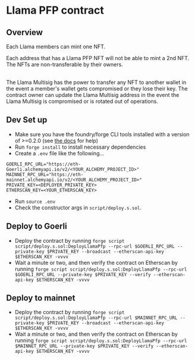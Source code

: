 # Llama PFP contract

## Overview
Each Llama members can mint one NFT.

Each address that has a Llama PFP NFT will not be able to mint a 2nd NFT. The NFTs are non-transferable by their owners.

<br>
The Llama Multisig has the power to transfer any NFT to another wallet in the event a member's wallet gets compromised or they lose their key.
The contract owner can update the Llama Multisig address in the event the Llama Multisig is compromised or is rotated out of operations.

<br>

## Dev Set up

* Make sure you have the foundry/forge CLI tools installed with a version of >=0.2.0 (see [the docs](https://book.getfoundry.sh/) for help)
* Run `forge install` to install necessary dependencies
* Create a `.env` file like the following...
````
GOERLI_RPC_URL="https://eth-Goerli.alchemyapi.io/v2/<YOUR_ALCHEMY_PROJECT_ID>"
MAINNET_RPC_URL="https://eth-mainnet.alchemyapi.io/v2/<YOUR_ALCHEMY_PROJECT_ID>"
PRIVATE_KEY=<DEPLOYER_PRIVATE_KEY>
ETHERSCAN_KEY=<YOUR_ETHERSCAN_KEY>
````
* Run `source .env`
* Check the constructor args in `script/deploy.s.sol`. 

## Deploy to Goerli

* Deploy the contract by running `forge script script/deploy.s.sol:DeployLlamaPfp --rpc-url $GOERLI_RPC_URL --private-key $PRIVATE_KEY --broadcast --etherscan-api-key $ETHERSCAN_KEY -vvvv`
* Wait a minute or two, and then verify the contract on Etherscan by running `forge script script/deploy.s.sol:DeployLlamaPfp --rpc-url $GOERLI_RPC_URL --private-key $PRIVATE_KEY --verify --etherscan-api-key $ETHERSCAN_KEY -vvvv`

## Deploy to mainnet

* Deploy the contract by running `forge script script/deploy.s.sol:DeployLlamaPfp --rpc-url $MAINNET_RPC_URL --private-key $PRIVATE_KEY --broadcast --etherscan-api-key $ETHERSCAN_KEY -vvvv`
* Wait a minute or two, and then verify the contract on Etherscan by running `forge script script/deploy.s.sol:DeployLlamaPfp --rpc-url $MAINNET_RPC_URL --private-key $PRIVATE_KEY --verify --etherscan-api-key $ETHERSCAN_KEY -vvvv`